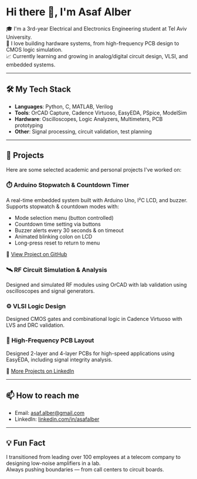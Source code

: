 # Hi there 👋, I'm Asaf Alber

🎓 I'm a 3rd-year Electrical and Electronics Engineering student at Tel Aviv University.  
🔧 I love building hardware systems, from high-frequency PCB design to CMOS logic simulation.  
📈 Currently learning and growing in analog/digital circuit design, VLSI, and embedded systems.

---

## 🛠️ My Tech Stack
- **Languages**: Python, C, MATLAB, Verilog  
- **Tools**: OrCAD Capture, Cadence Virtuoso, EasyEDA, PSpice, ModelSim  
- **Hardware**: Oscilloscopes, Logic Analyzers, Multimeters, PCB prototyping  
- **Other**: Signal processing, circuit validation, test planning

---

## 📂 Projects
Here are some selected academic and personal projects I've worked on:

### ⏱️ Arduino Stopwatch & Countdown Timer
A real-time embedded system built with Arduino Uno, I²C LCD, and buzzer.  
Supports stopwatch & countdown modes with:
- Mode selection menu (button controlled)
- Countdown time setting via buttons
- Buzzer alerts every 30 seconds & on timeout
- Animated blinking colon on LCD
- Long-press reset to return to menu

🔗 [View Project on GitHub](https://github.com/Asaf-Alber/arduino-stopwatch-countdown)

### 🛰️ RF Circuit Simulation & Analysis
Designed and simulated RF modules using OrCAD with lab validation using oscilloscopes and signal generators.

### ⚙️ VLSI Logic Design
Designed CMOS gates and combinational logic in Cadence Virtuoso with LVS and DRC validation.

### 📐 High-Frequency PCB Layout
Designed 2-layer and 4-layer PCBs for high-speed applications using EasyEDA, including signal integrity analysis.

🔗 [More Projects on LinkedIn](https://www.linkedin.com/in/asafalber/details/projects/)

---

## 📫 How to reach me
- Email: asaf.alber@gmail.com  
- LinkedIn: [linkedin.com/in/asafalber](https://www.linkedin.com/in/asafalber/)

---

## 💡 Fun Fact
I transitioned from leading over 100 employees at a telecom company to designing low-noise amplifiers in a lab.  
Always pushing boundaries — from call centers to circuit boards.
